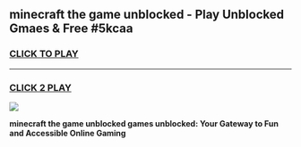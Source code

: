 
## minecraft the game unblocked - Play Unblocked Gmaes & Free #5kcaa
<h3>
<a href="https://premium.freeplayer.one?title=minecraft_the_game_unblocked&ref=01M">CLICK TO PLAY</a></h3>
<hr>

<h3>
<a href="https://premium.freeplayer.one?title=minecraft_the_game_unblocked&ref=01M">CLICK 2 PLAY</a>
  
</h3>

<a href="https://premium.freeplayer.one?title=minecraft_the_game_unblocked&ref=01M"><img src="https://clearcache.store/games.png"></a>


**minecraft the game unblocked games unblocked: Your Gateway to Fun and Accessible Online Gaming**
